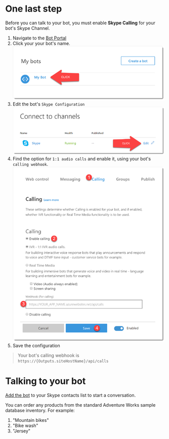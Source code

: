 # One last step

Before you can talk to your bot, you must enable **Skype Calling** for your bot's Skype Channel.

1. Navigate to the [Bot Portal][5]
1. Click your your bot's name.  
![screenshot][1]
1. Edit the bot's `Skype Configuration`
![screenshot][2]
1. Find the option for `1:1 audio calls` and enable it, using your bot's `calling webhook`.  
![screenshot][3]
1. Save the configuration
> Your bot's calling webhook is `https://{Outputs.siteHostName}/api/calls`

# Talking to your bot

[Add the bot][6] to your Skype contacts list to start a conversation.

You can order any products from the standard Adventure Works sample database inventory. For example:
1. "Mountain bikes"
1. "Bike wash"
1. "Jersey"

[1]: ../../assets/skype-channel-01.png
[2]: ../../assets/skype-channel-02.png
[3]: ../../assets/skype-channel-03.png
[5]: https://dev.botframework.com/bots
[6]: https://join.skype.com/bot/{Outputs.appId}